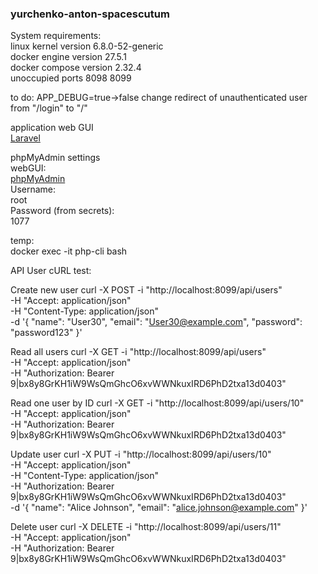 ### yurchenko-anton-spacescutum

System requirements:  
linux kernel version 6.8.0-52-generic  
docker engine version 27.5.1  
docker compose version 2.32.4  
unoccupied ports 8098 8099  


to do:
APP_DEBUG=true->false
change redirect of unauthenticated user from "/login" to "/"

application web GUI  
[Laravel](http://localhost:8099)  

phpMyAdmin settings  
webGUI:   
[phpMyAdmin](http://localhost:8098)  
Username:  
root  
Password (from secrets):  
1077  

temp:  
docker exec -it php-cli bash

API User cURL test:

Create new user
curl -X POST -i "http://localhost:8099/api/users" \
     -H "Accept: application/json" \
     -H "Content-Type: application/json" \
     -d '{
          "name": "User30",
          "email": "User30@example.com",
          "password": "password123"
     }'

Read all users
curl -X GET -i "http://localhost:8099/api/users" \
     -H "Accept: application/json" \
     -H "Authorization: Bearer 9|bx8y8GrKH1iW9WsQmGhcO6xvWWNkuxIRD6PhD2txa13d0403"

Read one user by ID
curl -X GET -i "http://localhost:8099/api/users/10" \
     -H "Accept: application/json" \
     -H "Authorization: Bearer 9|bx8y8GrKH1iW9WsQmGhcO6xvWWNkuxIRD6PhD2txa13d0403"

Update user
curl -X PUT -i "http://localhost:8099/api/users/10" \
     -H "Accept: application/json" \
     -H "Content-Type: application/json" \
     -H "Authorization: Bearer 9|bx8y8GrKH1iW9WsQmGhcO6xvWWNkuxIRD6PhD2txa13d0403" \
     -d '{
          "name": "Alice Johnson",
          "email": "alice.johnson@example.com"
     }'

Delete user
curl -X DELETE -i "http://localhost:8099/api/users/11" \
     -H "Accept: application/json" \
     -H "Authorization: Bearer 9|bx8y8GrKH1iW9WsQmGhcO6xvWWNkuxIRD6PhD2txa13d0403"
